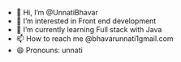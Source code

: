 - 👋 Hi, I’m @UnnatiBhavar
- 👀 I’m interested in Front end development
- 🌱 I’m currently learning Full stack with Java
- 📫 How to reach me @bhavarunnati1gmail.com
- 😄 Pronouns: unnati

<!---
UnnatiBhavar/UnnatiBhavar is a ✨ special ✨ repository because its `README.md` (this file) appears on your GitHub profile.
You can click the Preview link to take a look at your changes.
--->
